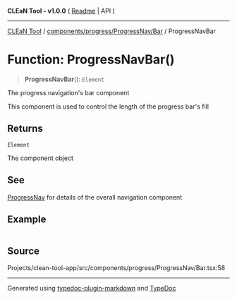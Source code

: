 **CLEaN Tool - v1.0.0** ( [Readme](../../../../../README.md) \| API )

***

[CLEaN Tool](../../../../../modules.md) / [components/progress/ProgressNav/Bar](../README.md) / ProgressNavBar

# Function: ProgressNavBar()

> **ProgressNavBar**(): `Element`

The progress navigation's bar component

This component is used to control the length of the progress bar's fill

## Returns

`Element`

The component object

## See

[ProgressNav](../../README.md) for details of the overall navigation component

## Example

```ts

```

## Source

Projects/clean-tool-app/src/components/progress/ProgressNav/Bar.tsx:58

***

Generated using [typedoc-plugin-markdown](https://www.npmjs.com/package/typedoc-plugin-markdown) and [TypeDoc](https://typedoc.org/)
